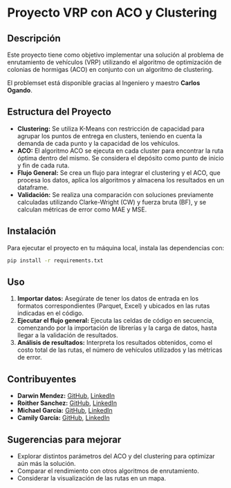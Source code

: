 # Proyecto VRP con ACO y Clustering

## Descripción

Este proyecto tiene como objetivo implementar una solución al problema de enrutamiento de vehículos (VRP) utilizando el algoritmo de optimización de colonias de hormigas (ACO) en conjunto con un algoritmo de clustering.

El problemset está disponible gracias al Ingeniero y maestro **Carlos Ogando**.

## Estructura del Proyecto

- **Clustering:** Se utiliza K-Means con restricción de capacidad para agrupar los puntos de entrega en clusters, teniendo en cuenta la demanda de cada punto y la capacidad de los vehículos.
- **ACO:** El algoritmo ACO se ejecuta en cada cluster para encontrar la ruta óptima dentro del mismo. Se considera el depósito como punto de inicio y fin de cada ruta.
- **Flujo General:** Se crea un flujo para integrar el clustering y el ACO, que procesa los datos, aplica los algoritmos y almacena los resultados en un dataframe.
- **Validación:** Se realiza una comparación con soluciones previamente calculadas utilizando Clarke-Wright (CW) y fuerza bruta (BF), y se calculan métricas de error como MAE y MSE.

## Instalación

Para ejecutar el proyecto en tu máquina local, instala las dependencias con:

```bash
pip install -r requirements.txt
```

## Uso

1. **Importar datos:** Asegúrate de tener los datos de entrada en los formatos correspondientes (Parquet, Excel) y ubicados en las rutas indicadas en el código.
2. **Ejecutar el flujo general:** Ejecuta las celdas de código en secuencia, comenzando por la importación de librerías y la carga de datos, hasta llegar a la validación de resultados.
3. **Análisis de resultados:** Interpreta los resultados obtenidos, como el costo total de las rutas, el número de vehículos utilizados y las métricas de error.

## Contribuyentes

- **Darwin Mendez:** [GitHub](https://github.com/Daarwinmendez), [LinkedIn](https://www.linkedin.com/in/darwin-mendez-061881185)
- **Roither Sanchez:** [GitHub](https://github.com/XTrollaX), [LinkedIn](https://www.linkedin.com/in/roither-s%C3%A0nchez-sosa-b77b37244/)
- **Michael García:** [GitHub](https://github.com/MichaGF0305), [LinkedIn](https://www.linkedin.com/in/michael-david-garc%C3%ADa-feliz-37446b296/)
- **Camily García:** [GitHub](https://github.com/CamyG18), [LinkedIn](https://www.linkedin.com/in/camily-garc%C3%ADa-7b4632319/)

## Sugerencias para mejorar

- Explorar distintos parámetros del ACO y del clustering para optimizar aún más la solución.
- Comparar el rendimiento con otros algoritmos de enrutamiento.
- Considerar la visualización de las rutas en un mapa.
